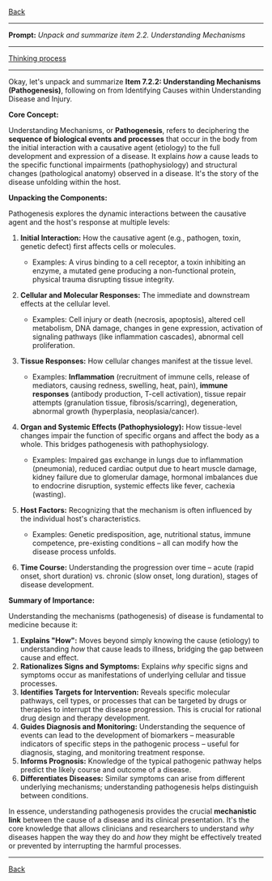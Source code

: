 [Back](../README.md)

---

**Prompt:** *Unpack and summarize item 2.2. Understanding Mechanisms*

---

[Thinking process](thoughts.md)

---

Okay, let's unpack and summarize **Item 7.2.2: Understanding Mechanisms (Pathogenesis)**, following on from Identifying Causes within Understanding Disease and Injury.

**Core Concept:**

Understanding Mechanisms, or **Pathogenesis**, refers to deciphering the **sequence of biological events and processes** that occur in the body from the initial interaction with a causative agent (etiology) to the full development and expression of a disease. It explains *how* a cause leads to the specific functional impairments (pathophysiology) and structural changes (pathological anatomy) observed in a disease. It's the story of the disease unfolding within the host.

**Unpacking the Components:**

Pathogenesis explores the dynamic interactions between the causative agent and the host's response at multiple levels:

1.  **Initial Interaction:** How the causative agent (e.g., pathogen, toxin, genetic defect) first affects cells or molecules.
    *   Examples: A virus binding to a cell receptor, a toxin inhibiting an enzyme, a mutated gene producing a non-functional protein, physical trauma disrupting tissue integrity.

2.  **Cellular and Molecular Responses:** The immediate and downstream effects at the cellular level.
    *   Examples: Cell injury or death (necrosis, apoptosis), altered cell metabolism, DNA damage, changes in gene expression, activation of signaling pathways (like inflammation cascades), abnormal cell proliferation.

3.  **Tissue Responses:** How cellular changes manifest at the tissue level.
    *   Examples: **Inflammation** (recruitment of immune cells, release of mediators, causing redness, swelling, heat, pain), **immune responses** (antibody production, T-cell activation), tissue repair attempts (granulation tissue, fibrosis/scarring), degeneration, abnormal growth (hyperplasia, neoplasia/cancer).

4.  **Organ and Systemic Effects (Pathophysiology):** How tissue-level changes impair the function of specific organs and affect the body as a whole. This bridges pathogenesis with pathophysiology.
    *   Examples: Impaired gas exchange in lungs due to inflammation (pneumonia), reduced cardiac output due to heart muscle damage, kidney failure due to glomerular damage, hormonal imbalances due to endocrine disruption, systemic effects like fever, cachexia (wasting).

5.  **Host Factors:** Recognizing that the mechanism is often influenced by the individual host's characteristics.
    *   Examples: Genetic predisposition, age, nutritional status, immune competence, pre-existing conditions – all can modify how the disease process unfolds.

6.  **Time Course:** Understanding the progression over time – acute (rapid onset, short duration) vs. chronic (slow onset, long duration), stages of disease development.

**Summary of Importance:**

Understanding the mechanisms (pathogenesis) of disease is fundamental to medicine because it:

1.  **Explains "How":** Moves beyond simply knowing the cause (etiology) to understanding *how* that cause leads to illness, bridging the gap between cause and effect.
2.  **Rationalizes Signs and Symptoms:** Explains *why* specific signs and symptoms occur as manifestations of underlying cellular and tissue processes.
3.  **Identifies Targets for Intervention:** Reveals specific molecular pathways, cell types, or processes that can be targeted by drugs or therapies to interrupt the disease progression. This is crucial for rational drug design and therapy development.
4.  **Guides Diagnosis and Monitoring:** Understanding the sequence of events can lead to the development of biomarkers – measurable indicators of specific steps in the pathogenic process – useful for diagnosis, staging, and monitoring treatment response.
5.  **Informs Prognosis:** Knowledge of the typical pathogenic pathway helps predict the likely course and outcome of a disease.
6.  **Differentiates Diseases:** Similar symptoms can arise from different underlying mechanisms; understanding pathogenesis helps distinguish between conditions.

In essence, understanding pathogenesis provides the crucial **mechanistic link** between the cause of a disease and its clinical presentation. It's the core knowledge that allows clinicians and researchers to understand *why* diseases happen the way they do and *how* they might be effectively treated or prevented by interrupting the harmful processes.

---

[Back](../README.md)
